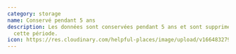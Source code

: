 ```yaml
---
category: storage
name: Conservé pendant 5 ans
description: Les données sont conservées pendant 5 ans et sont supprimées aprés
  cette période.
icon: https://res.cloudinary.com/helpful-places/image/upload/v1664832795/dtpr-icons/retention/yes_nudvht.svg
---
```

